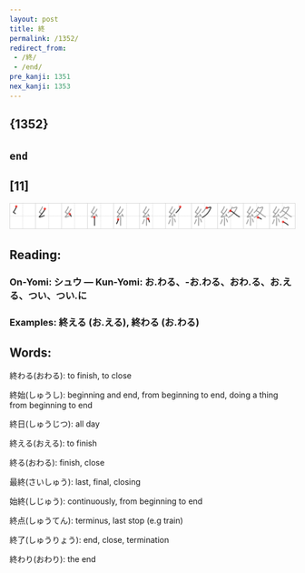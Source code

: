 ```yaml
---
layout: post
title: 終
permalink: /1352/
redirect_from:
 - /終/
 - /end/
pre_kanji: 1351
nex_kanji: 1353
---
```


## {1352}

## `end`

## [11]

<div class="stroke"><img src="../images/E7B582.png" /></div>

## Reading:

### On-Yomi: シュウ &mdash; Kun-Yomi: お.わる、-お.わる、おわ.る、お.える、つい、つい.に

### Examples: 終える (お.える), 終わる (お.わる)

## Words:

終わる(おわる): to finish, to close

終始(しゅうし): beginning and end, from beginning to end, doing a thing from beginning to end

終日(しゅうじつ): all day

終える(おえる): to finish

終る(おわる): finish, close

最終(さいしゅう): last, final, closing

始終(しじゅう): continuously, from beginning to end

終点(しゅうてん): terminus, last stop (e.g train)

終了(しゅうりょう): end, close, termination

終わり(おわり): the end
